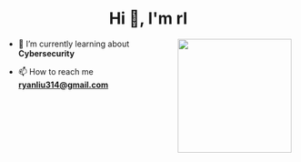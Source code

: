 <h1 align="center">Hi 👋, I'm rl</h1>
<img align="right" width ="200" src="https://myhomelab.gr/assets/profile-placeholder.gif">
  
- 🔭 I’m currently learning about **Cybersecurity**

- 📫 How to reach me **ryanliu314@gmail.com**

<br>
<p align="left">
</p>

